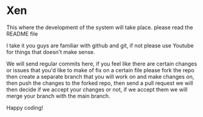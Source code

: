# Xen
This where the development of the system will take place. please read the README file


I take it you guys are familiar with github and git, if not please use Youtube for things that doesn't make sense.

We will send regular commits here, if you feel like there are certain changes or issues that you'd like to make of fix on a certain file please fork the repo then create a separate branch that you will work on and make changes on, then push the changes to the forked repo, then send a pull request we will then decide if we accept your changes or not, if we accept them we will merge your branch with the main branch. 

Happy coding!
